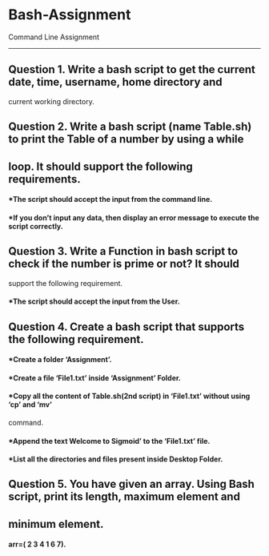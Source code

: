 # Bash-Assignment

Command Line Assignment
*******************************************************************************

## Question 1. Write a bash script to get the current date, time, username, home directory and
current working directory.


## Question 2. Write a bash script (name Table.sh) to print the Table of a number by using a while
## loop. It should support the following requirements.
#### *The script should accept the input from the command line.
#### *If you don’t input any data, then display an error message to execute the script correctly.


## Question 3. Write a Function in bash script to check if the number is prime or not? It should
support the following requirement.
#### *The script should accept the input from the User.

## Question 4. Create a bash script that supports the following requirement.
#### *Create a folder ‘Assignment’.
#### *Create a file ‘File1.txt’ inside ‘Assignment’ Folder.
#### *Copy all the content of Table.sh(2nd script) in ‘File1.txt’ without using ‘cp’ and ‘mv’
command.
#### *Append the text Welcome to Sigmoid’ to the ‘File1.txt’ file.
#### *List all the directories and files present inside Desktop Folder.


## Question 5. You have given an array. Using Bash script, print its length, maximum element and
## minimum element.
#### arr=( 2 3 4 1 6 7).
